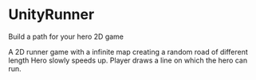# UnityRunner
Build a path for your hero 2D game

A 2D runner game with a infinite map creating a random road of different length
Hero slowly speeds up.
Player draws a line on which the hero can run.
